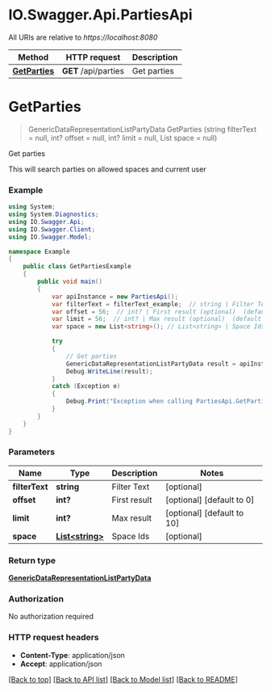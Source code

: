 # IO.Swagger.Api.PartiesApi

All URIs are relative to *https://localhost:8080*

Method | HTTP request | Description
------------- | ------------- | -------------
[**GetParties**](PartiesApi.md#getparties) | **GET** /api/parties | Get parties


<a name="getparties"></a>
# **GetParties**
> GenericDataRepresentationListPartyData GetParties (string filterText = null, int? offset = null, int? limit = null, List<string> space = null)

Get parties

This will search parties on allowed spaces and current user

### Example
```csharp
using System;
using System.Diagnostics;
using IO.Swagger.Api;
using IO.Swagger.Client;
using IO.Swagger.Model;

namespace Example
{
    public class GetPartiesExample
    {
        public void main()
        {
            var apiInstance = new PartiesApi();
            var filterText = filterText_example;  // string | Filter Text (optional) 
            var offset = 56;  // int? | First result (optional)  (default to 0)
            var limit = 56;  // int? | Max result (optional)  (default to 10)
            var space = new List<string>(); // List<string> | Space Ids (optional) 

            try
            {
                // Get parties
                GenericDataRepresentationListPartyData result = apiInstance.GetParties(filterText, offset, limit, space);
                Debug.WriteLine(result);
            }
            catch (Exception e)
            {
                Debug.Print("Exception when calling PartiesApi.GetParties: " + e.Message );
            }
        }
    }
}
```

### Parameters

Name | Type | Description  | Notes
------------- | ------------- | ------------- | -------------
 **filterText** | **string**| Filter Text | [optional] 
 **offset** | **int?**| First result | [optional] [default to 0]
 **limit** | **int?**| Max result | [optional] [default to 10]
 **space** | [**List&lt;string&gt;**](string.md)| Space Ids | [optional] 

### Return type

[**GenericDataRepresentationListPartyData**](GenericDataRepresentationListPartyData.md)

### Authorization

No authorization required

### HTTP request headers

 - **Content-Type**: application/json
 - **Accept**: application/json

[[Back to top]](#) [[Back to API list]](../README.md#documentation-for-api-endpoints) [[Back to Model list]](../README.md#documentation-for-models) [[Back to README]](../README.md)

